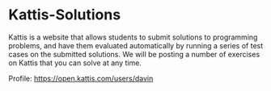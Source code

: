 # Kattis-Solutions
Kattis is a website that allows students to submit solutions to programming problems, and have them evaluated automatically by running a series of test cases on the submitted solutions. We will be posting a number of exercises on Kattis that you can solve at any time.

Profile: https://open.kattis.com/users/davin
